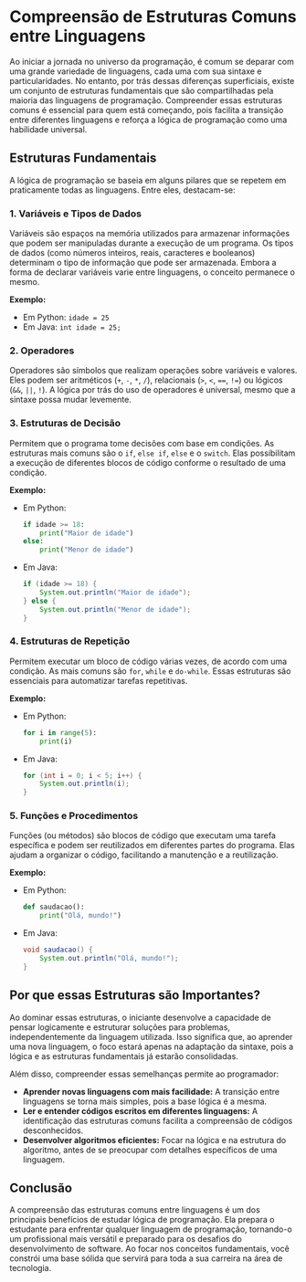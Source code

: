 
# Compreensão de Estruturas Comuns entre Linguagens

Ao iniciar a jornada no universo da programação, é comum se deparar com uma grande variedade de linguagens, cada uma com sua sintaxe e particularidades. No entanto, por trás dessas diferenças superficiais, existe um conjunto de estruturas fundamentais que são compartilhadas pela maioria das linguagens de programação. Compreender essas estruturas comuns é essencial para quem está começando, pois facilita a transição entre diferentes linguagens e reforça a lógica de programação como uma habilidade universal.

## Estruturas Fundamentais

A lógica de programação se baseia em alguns pilares que se repetem em praticamente todas as linguagens. Entre eles, destacam-se:

### 1. **Variáveis e Tipos de Dados**

Variáveis são espaços na memória utilizados para armazenar informações que podem ser manipuladas durante a execução de um programa. Os tipos de dados (como números inteiros, reais, caracteres e booleanos) determinam o tipo de informação que pode ser armazenada. Embora a forma de declarar variáveis varie entre linguagens, o conceito permanece o mesmo.

**Exemplo:**
- Em Python: `idade = 25`
- Em Java: `int idade = 25;`

### 2. **Operadores**

Operadores são símbolos que realizam operações sobre variáveis e valores. Eles podem ser aritméticos (`+`, `-`, `*`, `/`), relacionais (`>`, `<`, `==`, `!=`) ou lógicos (`&&`, `||`, `!`). A lógica por trás do uso de operadores é universal, mesmo que a sintaxe possa mudar levemente.

### 3. **Estruturas de Decisão**

Permitem que o programa tome decisões com base em condições. As estruturas mais comuns são o `if`, `else if`, `else` e o `switch`. Elas possibilitam a execução de diferentes blocos de código conforme o resultado de uma condição.

**Exemplo:**
- Em Python:
  ```python
  if idade >= 18:
      print("Maior de idade")
  else:
      print("Menor de idade")
  ```
- Em Java:
  ```java
  if (idade >= 18) {
      System.out.println("Maior de idade");
  } else {
      System.out.println("Menor de idade");
  }
  ```

### 4. **Estruturas de Repetição**

Permitem executar um bloco de código várias vezes, de acordo com uma condição. As mais comuns são `for`, `while` e `do-while`. Essas estruturas são essenciais para automatizar tarefas repetitivas.

**Exemplo:**
- Em Python:
  ```python
  for i in range(5):
      print(i)
  ```
- Em Java:
  ```java
  for (int i = 0; i < 5; i++) {
      System.out.println(i);
  }
  ```

### 5. **Funções e Procedimentos**

Funções (ou métodos) são blocos de código que executam uma tarefa específica e podem ser reutilizados em diferentes partes do programa. Elas ajudam a organizar o código, facilitando a manutenção e a reutilização.

**Exemplo:**
- Em Python:
  ```python
  def saudacao():
      print("Olá, mundo!")
  ```
- Em Java:
  ```java
  void saudacao() {
      System.out.println("Olá, mundo!");
  }
  ```

## Por que essas Estruturas são Importantes?

Ao dominar essas estruturas, o iniciante desenvolve a capacidade de pensar logicamente e estruturar soluções para problemas, independentemente da linguagem utilizada. Isso significa que, ao aprender uma nova linguagem, o foco estará apenas na adaptação da sintaxe, pois a lógica e as estruturas fundamentais já estarão consolidadas.

Além disso, compreender essas semelhanças permite ao programador:

- **Aprender novas linguagens com mais facilidade:** A transição entre linguagens se torna mais simples, pois a base lógica é a mesma.
- **Ler e entender códigos escritos em diferentes linguagens:** A identificação das estruturas comuns facilita a compreensão de códigos desconhecidos.
- **Desenvolver algoritmos eficientes:** Focar na lógica e na estrutura do algoritmo, antes de se preocupar com detalhes específicos de uma linguagem.

## Conclusão

A compreensão das estruturas comuns entre linguagens é um dos principais benefícios de estudar lógica de programação. Ela prepara o estudante para enfrentar qualquer linguagem de programação, tornando-o um profissional mais versátil e preparado para os desafios do desenvolvimento de software. Ao focar nos conceitos fundamentais, você constrói uma base sólida que servirá para toda a sua carreira na área de tecnologia.
```
